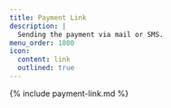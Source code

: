 ```yaml
---
title: Payment Link
description: |
  Sending the payment via mail or SMS.
menu_order: 1800
icon:
  content: link
  outlined: true
---
```


{% include payment-link.md %}
